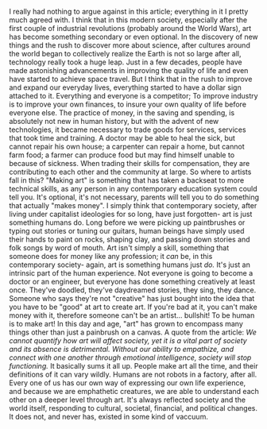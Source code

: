 I really had nothing to argue against in this article; everything in it I pretty much agreed with. I think that in this modern society, 
especially after the first couple of industrial revolutions (probably around the World Wars), art has become something secondary or even
optional. In the discovery of new things and the rush to discover more about science, after cultures around the world began to 
collectively realize the Earth is not so large after all, technology really took a huge leap. Just in a few decades, people have made 
astonishing advancements in improving the quality of life and even have started to achieve space travel. But I think that in the rush to
improve and expand our everyday lives, everything started to have a dollar sign attached to it. Everything and everyone is a competitor; 
To improve industry is to improve your own finances, to insure your own quality of life before everyone else. The practice of money,
in the saving and spending, is absolutely not new in human history, but with the advent of new technologies, it became necessary to
trade goods for services, services that took time and training. A doctor may be able to heal the sick, but cannot repair his own house;
a carpenter can repair a home, but cannot farm food; a farmer can produce food but may find himself unable to because of sickness. When
trading their skills for compensation, they are contributing to each other and the community at large.
So where to artists fall in this? "Making art" is something that has taken a backseat to more technical skills, as any person in any
contemporary education system could tell you. It's optional, it's not necessary, parents will tell you to do something that actually
"makes money". I simply think that contemporary society, after living under capitalist ideologies for so long, have just forgotten-
art is just something humans do. Long before we were picking up paintbrushes or typing out stories or tuning our guitars, human beings
have simply used their hands to paint on rocks, shaping clay, and passing down stories and folk songs by word of mouth.
Art isn't simply a skill, something that someone does for money like any profession; it <i>can</i> be, in this contemporary society-
again, art is something humans just <i>do.</i> It's just an intrinsic part of the human experience. Not everyone is going to become
a doctor or an engineer, but everyone has done something creatively at least once. They've doodled, they've daydreamed stories, they sing,
they dance. Someone who says they're not "creative" has just bought into the idea that you have to be "good" at art to create art.
If you're bad at it, you can't make money with it, therefore someone can't be an artist... bullshit! To be human is to make art! In 
this day and age, "art" has grown to encompass many things other than just a painbrush on a canvas. 
A quote from the article:
<i>We cannot quantify how art will affect society, yet it is a vital part of society and its absence is detrimental. Without our
ability to empathize, and connect with one another through emotional intelligence, society will stop functioning.</i>
It basically sums it all up. People make art all the time, and their definitions of it can vary wildly. Humans are not robots in a factory,
after all. Every one of us has our own way of expressing our own life experience, and because we are emphathetic creatures, we are able
to understand each other on a deeper level through art. It's always reflected society and the world itself, responding to cultural,
societal, financial, and political changes. It does not, and never has, existed in some kind of vaccuum. 
